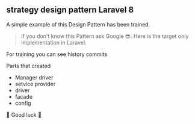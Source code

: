 
## strategy design pattern Laravel 8
A simple example of this Design Pattern has been trained. 
> If you don't know this Pattern ask Google :sunglasses:.
Here is the target only implementation in Laravel. 

For training you can see history commits 

Parts that created 

- Manager driver 
- setvice provider
- driver
- facade
- config

:turtle: Good luck :turtle:
